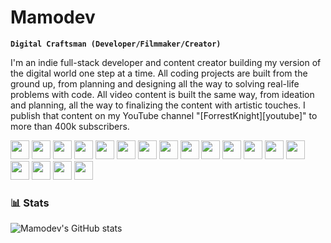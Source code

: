 # Mamodev

**`Digital Craftsman (Developer/Filmmaker/Creator)`**

I'm an indie full-stack developer and content creator building my version of the digital world one step at a time. All coding projects are built from the ground up, from planning and designing all the way to solving real-life problems with code. All video content is built the same way, from ideation and planning, all the way to finalizing the content with artistic touches. I publish that content on my YouTube channel "[ForrestKnight][youtube]" to more than 400k subscribers.

  <div style={{display: "flex", background: 'rgb(100,100,100)'}}>
    <img width='30px' height: '30px' src="https://cdn.jsdelivr.net/gh/devicons/devicon/icons/javascript/javascript-original.svg" />
    <img width='30px' height: '30px' src="https://cdn.jsdelivr.net/gh/devicons/devicon/icons/typescript/typescript-original.svg" />
    <img width='30px' height: '30px' src="https://cdn.jsdelivr.net/gh/devicons/devicon/icons/html5/html5-original.svg" />
    <img width='30px' height: '30px' src="https://cdn.jsdelivr.net/gh/devicons/devicon/icons/css3/css3-original.svg" />
    <img width='30px' height: '30px' src="https://cdn.jsdelivr.net/gh/devicons/devicon/icons/sass/sass-original.svg" />
    <img width='30px' height: '30px' src="https://cdn.jsdelivr.net/gh/devicons/devicon/icons/java/java-original.svg" />
    <img width='30px' height: '30px' src="https://cdn.jsdelivr.net/gh/devicons/devicon/icons/bash/bash-original.svg" />
    <img width='30px' height: '30px' src="https://cdn.jsdelivr.net/gh/devicons/devicon/icons/firebase/firebase-plain.svg" />
    <img width='30px' height: '30px' src="https://cdn.jsdelivr.net/gh/devicons/devicon/icons/postgresql/postgresql-original-wordmark.svg" />
    <img width='30px' height: '30px' src="https://cdn.jsdelivr.net/gh/devicons/devicon/icons/mysql/mysql-original-wordmark.svg" />
    <img width='30px' height: '30px' src="https://cdn.jsdelivr.net/gh/devicons/devicon/icons/react/react-original.svg" />
    <img width='30px' height: '30px' src="https://cdn.jsdelivr.net/gh/devicons/devicon/icons/nextjs/nextjs-original-wordmark.svg" />
    <img width='30px' height: '30px' src="https://cdn.jsdelivr.net/gh/devicons/devicon/icons/electron/electron-original.svg" />
    <img width='30px' height: '30px' src="https://cdn.jsdelivr.net/gh/devicons/devicon/icons/redux/redux-original.svg" />
    <img width='30px' height: '30px' src="https://cdn.jsdelivr.net/gh/devicons/devicon/icons/docker/docker-original.svg" />
    <img width='30px' height: '30px' src="https://cdn.jsdelivr.net/gh/devicons/devicon/icons/git/git-original.svg" />
    <img width='30px' height: '30px' src="https://cdn.jsdelivr.net/gh/devicons/devicon/icons/vscode/vscode-original.svg" />
    <img width='30px' height: '30px' src="https://cdn.jsdelivr.net/gh/devicons/devicon/icons/nginx/nginx-original.svg" />
  </div>


### 📊 Stats

![Mamodev's GitHub stats](https://github-readme-stats.vercel.app/api?username=mamodev&show_icons=true&theme=gruvbox)
